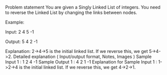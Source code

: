 Problem statement
You are given a Singly Linked List of integers. You need to reverse the Linked List by changing the links between nodes.

Example:

Input:
2 4 5 -1

Output:
5 4 2 -1

Explanation: 2->4->5 is the initial linked list. If we reverse this, we get 5->4->2.
Detailed explanation ( Input/output format, Notes, Images )
Sample Input 1 :
1 2 4 -1
Sample Output 1 :
4 2 1 -1
Explanation for Sample Input 1 :
1->2->4 is the initial linked list. If we reverse this, we get 4->2->1.